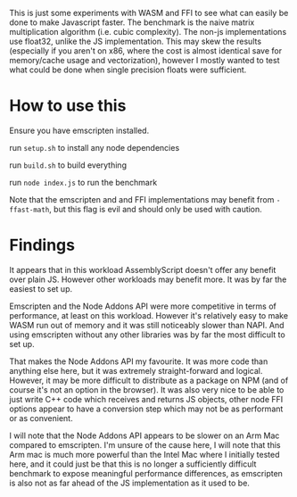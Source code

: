 This is just some experiments with WASM and FFI to see what can easily be done to make Javascript faster. The benchmark is the naive matrix multiplication algorithm (i.e. cubic complexity). The non-js implementations use float32, unlike the JS implementation. This may skew the results (especially if you aren't on x86, where the cost is almost identical save for memory/cache usage and vectorization), however I mostly wanted to test what could be done when single precision floats were sufficient.

# How to use this

Ensure you have emscripten installed.

run `setup.sh` to install any node dependencies

run `build.sh` to build everything

run `node index.js` to run the benchmark

Note that the emscripten and and FFI implementations may benefit from `-ffast-math`, but this flag is evil and should only be used with caution.

# Findings

It appears that in this workload AssemblyScript doesn't offer any benefit over plain JS. However other workloads may benefit more. It was by far the easiest to set up.

Emscripten and the Node Addons API were more competitive in terms of performance, at least on this workload. However it's relatively easy to make WASM run out of memory and it was still noticeably slower than NAPI. And using emscripten without any other libraries was by far the most difficult to set up.

That makes the Node Addons API my favourite. It was more code than anything else here, but it was extremely straight-forward and logical. However, it may be more difficult to distribute as a package on NPM (and of course it's not an option in the browser). It was also very nice to be able to just write C++ code which receives and returns JS objects, other node FFI options appear to have a conversion step which may not be as performant or as convenient.

I will note that the Node Addons API appears to be slower on an Arm Mac compared to emscripten. I'm unsure of the cause here, I will note that this Arm mac is much more powerful than the Intel Mac where I initially tested here, and it could just be that this is no longer a sufficiently difficult benchmark to expose meaningful performance differences, as emscripten is also not as far ahead of the JS implementation as it used to be.
